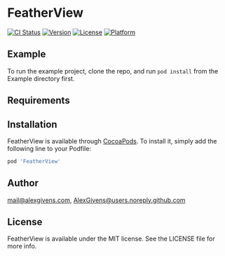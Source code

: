 # FeatherView

[![CI Status](https://img.shields.io/travis/mail@alexgivens.com/FeatherView.svg?style=flat)](https://travis-ci.org/mail@alexgivens.com/FeatherView)
[![Version](https://img.shields.io/cocoapods/v/FeatherView.svg?style=flat)](https://cocoapods.org/pods/FeatherView)
[![License](https://img.shields.io/cocoapods/l/FeatherView.svg?style=flat)](https://cocoapods.org/pods/FeatherView)
[![Platform](https://img.shields.io/cocoapods/p/FeatherView.svg?style=flat)](https://cocoapods.org/pods/FeatherView)

## Example

To run the example project, clone the repo, and run `pod install` from the Example directory first.

## Requirements

## Installation

FeatherView is available through [CocoaPods](https://cocoapods.org). To install
it, simply add the following line to your Podfile:

```ruby
pod 'FeatherView'
```

## Author

mail@alexgivens.com, AlexGivens@users.noreply.github.com

## License

FeatherView is available under the MIT license. See the LICENSE file for more info.
